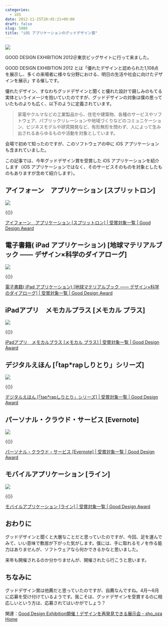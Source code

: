 ```yaml
---
categories:
  - iOS
date: 2012-11-25T20:45:21+09:00
draft: false
slug: 5086
title: "iOS アプリケーションのグッドデザイン賞"
---
```


![](/images/2012/11/5086_1.jpg)

GOOD DESIGN EXHIBITION 2012＠東京ビッグサイトに行って来ました。

GOOD DESIGN EXHIBITION 2012 とは「優れたデザインと認められた1,108点を展示し、多くの来場者に様々な分野における、明日の生活や社会に向けたデザインを展示」する催しです。

優れたデザイン、すなわちグッドデザインと聞くと優れた設計で親しみのもてる実体というイメージを抱いていたのですが、グッドデザインの対象は僕の思っていたものよりも広く、以下のように定義されています。

> 家電やクルマなどの工業製品から、住宅や建築物、各種のサービスやソフトウェア、パブリックリレーションや地域づくりなどのコミュニケーション、ビジネスモデルや研究開発など、有形無形を問わず、人によって生み出されるあらゆるものや活動を対象としています。

会場で初めて知ったのですが、このソフトウェアの中に iOS アプリケーションも含まれていました。

この記事では、今年グッドデザイン賞を受賞した iOS アプリケーションを紹介します（iOS アプリケーションではなく、そのサービスそのものを対象としたものもありますが含めて紹介します）。

## アイフォーン　アプリケーション [スプリットロン]

![](/images/2012/11/5086_2.png)

{{<app id="532870496" title="SpliTron - 割り勘 1.0.1（￥85）" src="https://a988.phobos.apple.com/us/r1000/090/Purple/v4/6c/1a/b3/6c1ab34f-1b53-834a-241a-53f3b4ef0c48/mzm.unpuzgnn.100x100-75.png">}}

[アイフォーン　アプリケーション [スプリットロン] | 受賞対象一覧 | Good Design Award](http://www.g-mark.org/award/describe/39071)

## 電子書籍( iPad アプリケーション) [地球マテリアルブック ―― デザイン×科学のダイアローグ]

![](/images/2012/11/5086_3.png)

{{<app id="450450192" title="地球マテリアルブック 1.0（無料）" src="https://a717.phobos.apple.com/us/r1000/069/Purple/d8/63/8f/mzm.fjlogppq.100x100-75.png">}}

[電子書籍( iPad アプリケーション) [地球マテリアルブック ―― デザイン×科学のダイアローグ] | 受賞対象一覧 | Good Design Award](http://www.g-mark.org/award/describe/39072)

## iPadアプリ　メモカルプラス [メモカル プラス]

![](/images/2012/11/5086_4.png)

{{<app id="544253453" title="MemoCal mini 1.0.1（￥85）" src="https://a348.phobos.apple.com/us/r1000/081/Purple/v4/bd/40/fd/bd40fd0d-df0b-693a-7ab8-3c3b81e74270/mzm.yvexzsfn.100x100-75.jpg">}}

[iPadアプリ　メモカルプラス [メモカル プラス] | 受賞対象一覧 | Good Design Award](http://www.g-mark.org/award/describe/39076)

## デジタルえほん [「tap*rapしりとり」シリーズ]

![](/images/2012/11/5086_5.png)

{{<app id="496176083" title="tap*rap しりとり 1.2（￥500）" src="https://a434.phobos.apple.com/us/r1000/077/Purple/v4/05/84/8c/05848c01-558a-05f6-b4f3-317eb6ca3c7b/mzl.lhbulbez.100x100-75.png">}}

[デジタルえほん [「tap*rapしりとり」シリーズ] | 受賞対象一覧 | Good Design Award](http://www.g-mark.org/award/describe/39085)

## パーソナル・クラウド・サービス [Evernote]

![](/images/2012/11/5086_6.png)

{{<app id="281796108" title="Evernote 5.0（無料）" src="https://a75.phobos.apple.com/us/r1000/098/Purple/v4/03/a6/d5/03a6d5ef-ff69-be8d-7d77-94c4ce07b758/mzm.hsightnd.100x100-75.png">}}

[パーソナル・クラウド・サービス [Evernote] | 受賞対象一覧 | Good Design Award](http://www.g-mark.org/award/describe/39108)

## モバイルアプリケーション [ライン]

![](/images/2012/11/5086_7.png)

{{<app id="443904275" title="LINE 3.2.1（無料）" src="https://a1751.phobos.apple.com/us/r1000/086/Purple/v4/b0/67/33/b0673327-9d4b-b188-1571-de401fdaf0c1/mzl.ilicmvyg.100x100-75.png">}}

[モバイルアプリケーション [ライン] | 受賞対象一覧 | Good Design Award](http://www.g-mark.org/award/describe/39107)

## おわりに

グッドデザインと聞くと大層なことだと思っていたのですが、今回、足を運んでみて、いい意味で敷居が下がった気がします。僕には、手に取れるモノを作る能力はありませんが、ソフトウェアなら何かできるかなと思いました。

来年も開催されるのか分かりませんが、開催されたら行こうと思います。

## ちなみに

グッドデザイン賞は他薦だと思っていたのですが、自薦なんですね。4月〜6月に応募を受け付けているようです。我こそは、グッドデザインを受賞するのに相応しいという方は、応募されてはいかがでしょう？

関連：[Good Design Exhibition開催！デザインを再発見できる展示会 - sho_oza Home](http://d.hatena.ne.jp/sho_oza/20121123/1353684441)
